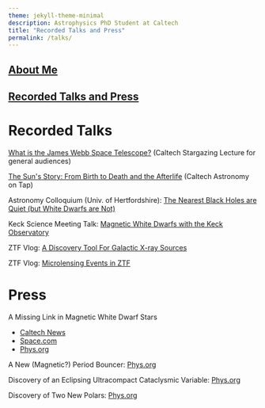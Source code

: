 ```yaml
---
theme: jekyll-theme-minimal
description: Astrophysics PhD Student at Caltech
title: "Recorded Talks and Press"
permalink: /talks/
---
```

## [About Me](https://acrodrig98.github.io/)
## [Recorded Talks and Press](https://acrodrig98.github.io/talks)

# Recorded Talks

[What is the James Webb Space Telescope?](https://www.youtube.com/watch?v=Nl-PbrISJ30&) (Caltech Stargazing Lecture for general audiences)

[The Sun's Story: From Birth to Death and the Afterlife](https://www.youtube.com/watch?v=k2PGnZAIpdk) (Caltech Astronomy on Tap)

Astronomy Colloquium (Univ. of Hertfordshire): [The Nearest Black Holes are Quiet (but White Dwarfs are Not)](https://www.youtube.com/watch?v=EaYXEa0oIH4)

Keck Science Meeting Talk: [Magnetic White Dwarfs with the Keck Observatory](https://www.youtube.com/watch?v=HFxj8ZQfmdo)

ZTF Vlog: [A Discovery Tool For Galactic X-ray Sources](https://www.youtube.com/watch?v=5eb1ECVefgI)

ZTF Vlog: [Microlensing Events in ZTF](https://www.youtube.com/watch?v=nu_wI5FBoK4)

# Press
A Missing Link in Magnetic White Dwarf Stars
- [Caltech News](https://www.caltech.edu/about/news/a-missing-link-in-magnetic-stars)
- [Space.com](https://www.space.com/astronomy/missing-link-star-why-this-teenage-vampire-white-dwarf-has-scientists-so-excited)
- [Phys.org](https://phys.org/news/2025-01-gaia22ayj-magnetic-accreting-white-dwarf.html#google_vignette)

A New (Magnetic?) Period Bouncer: [Phys.org](https://phys.org/news/2024-01-cataclysmic-variable-brown-dwarf-secondary.html)

Discovery of an Eclipsing Ultracompact Cataclysmic Variable: [Phys.org](https://phys.org/news/2023-07-eclipsing-cataclysmic-variable.html)

Discovery of Two New Polars: [Phys.org](https://phys.org/news/2022-06-astronomers-polars.html#google_vignette)




